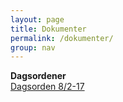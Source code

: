 ```yaml
---
layout: page
title: Dokumenter
permalink: /dokumenter/
group: nav
---
```


**Dagsordener**
<br />
[Dagsorden 8/2-17](/docs/82-17-2.pdf)
